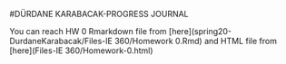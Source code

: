 #DÜRDANE KARABACAK-PROGRESS JOURNAL

You can reach HW 0 Rmarkdown file from [here](spring20-DurdaneKarabacak/Files-IE 360/Homework 0.Rmd)
 and HTML file from [here](Files-IE 360/Homework-0.html)

